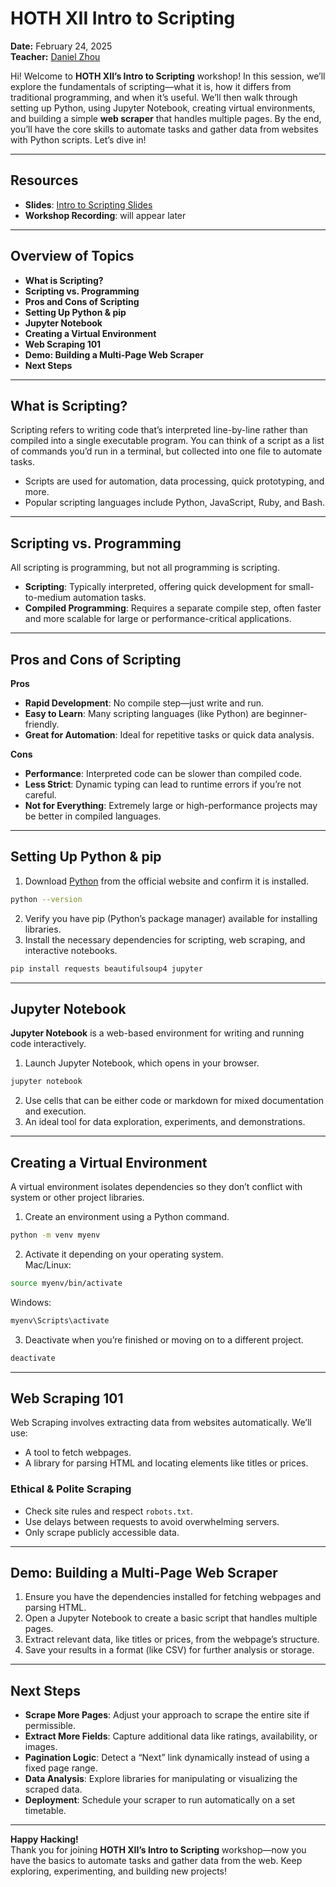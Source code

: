 # HOTH XII Intro to Scripting

**Date:** February 24, 2025  
**Teacher:** [Daniel Zhou](https://github.com/danielhzhou)

Hi! Welcome to **HOTH XII’s Intro to Scripting** workshop! In this session, we’ll explore the fundamentals of scripting—what it is, how it differs from traditional programming, and when it’s useful. We’ll then walk through setting up Python, using Jupyter Notebook, creating virtual environments, and building a simple **web scraper** that handles multiple pages. By the end, you’ll have the core skills to automate tasks and gather data from websites with Python scripts. Let’s dive in!

---

## Resources
- **Slides**: [Intro to Scripting Slides](https://tinyurl.com/scripting-slides)  
- **Workshop Recording**: will appear later

---

## Overview of Topics
- **What is Scripting?**
- **Scripting vs. Programming**
- **Pros and Cons of Scripting**
- **Setting Up Python & pip**
- **Jupyter Notebook**
- **Creating a Virtual Environment**
- **Web Scraping 101**
- **Demo: Building a Multi-Page Web Scraper**
- **Next Steps**

---

## What is Scripting?
Scripting refers to writing code that’s interpreted line-by-line rather than compiled into a single executable program. You can think of a script as a list of commands you’d run in a terminal, but collected into one file to automate tasks.

- Scripts are used for automation, data processing, quick prototyping, and more.
- Popular scripting languages include Python, JavaScript, Ruby, and Bash.

---

## Scripting vs. Programming
All scripting is programming, but not all programming is scripting.

- **Scripting**: Typically interpreted, offering quick development for small-to-medium automation tasks.  
- **Compiled Programming**: Requires a separate compile step, often faster and more scalable for large or performance-critical applications.

---

## Pros and Cons of Scripting
**Pros**  
- **Rapid Development**: No compile step—just write and run.  
- **Easy to Learn**: Many scripting languages (like Python) are beginner-friendly.  
- **Great for Automation**: Ideal for repetitive tasks or quick data analysis.

**Cons**  
- **Performance**: Interpreted code can be slower than compiled code.  
- **Less Strict**: Dynamic typing can lead to runtime errors if you’re not careful.  
- **Not for Everything**: Extremely large or high-performance projects may be better in compiled languages.

---

## Setting Up Python & pip
1. Download [Python](https://www.python.org/downloads/) from the official website and confirm it is installed. 
```bash
python --version
```
2. Verify you have pip (Python’s package manager) available for installing libraries.  
3. Install the necessary dependencies for scripting, web scraping, and interactive notebooks.
```bash
pip install requests beautifulsoup4 jupyter
```

---

## Jupyter Notebook
**Jupyter Notebook** is a web-based environment for writing and running code interactively.

1. Launch Jupyter Notebook, which opens in your browser.
```bash
jupyter notebook
```
2. Use cells that can be either code or markdown for mixed documentation and execution.  
3. An ideal tool for data exploration, experiments, and demonstrations.

---

## Creating a Virtual Environment
A virtual environment isolates dependencies so they don’t conflict with system or other project libraries.

1. Create an environment using a Python command.
```bash  
python -m venv myenv
```
2. Activate it depending on your operating system.  
Mac/Linux: 
```bash
source myenv/bin/activate
```
Windows: 
```bash
myenv\Scripts\activate
```
3. Deactivate when you’re finished or moving on to a different project.
```bash
deactivate
```
---

## Web Scraping 101
Web Scraping involves extracting data from websites automatically. We’ll use:
- A tool to fetch webpages.  
- A library for parsing HTML and locating elements like titles or prices.

### Ethical & Polite Scraping
- Check site rules and respect `robots.txt`.  
- Use delays between requests to avoid overwhelming servers.  
- Only scrape publicly accessible data.

---

## Demo: Building a Multi-Page Web Scraper
1. Ensure you have the dependencies installed for fetching webpages and parsing HTML.  
2. Open a Jupyter Notebook to create a basic script that handles multiple pages.  
3. Extract relevant data, like titles or prices, from the webpage’s structure.  
4. Save your results in a format (like CSV) for further analysis or storage.

---

## Next Steps
- **Scrape More Pages**: Adjust your approach to scrape the entire site if permissible.  
- **Extract More Fields**: Capture additional data like ratings, availability, or images.  
- **Pagination Logic**: Detect a “Next” link dynamically instead of using a fixed page range.  
- **Data Analysis**: Explore libraries for manipulating or visualizing the scraped data.  
- **Deployment**: Schedule your scraper to run automatically on a set timetable.

---

**Happy Hacking!**  
Thank you for joining **HOTH XII’s Intro to Scripting** workshop—now you have the basics to automate tasks and gather data from the web. Keep exploring, experimenting, and building new projects!